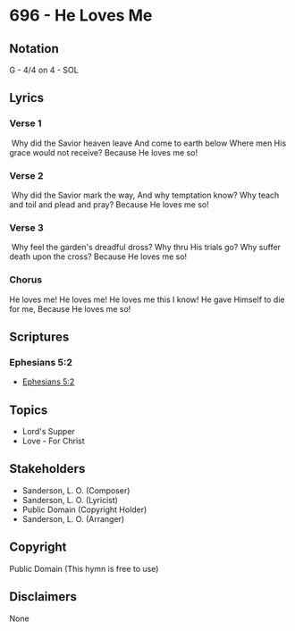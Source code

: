 # 696 - He Loves Me

## Notation

G - 4/4 on 4 - SOL

## Lyrics

### Verse 1

 Why did the Savior heaven leave And come to earth below Where men His grace would not receive? Because He loves me so! 

### Verse 2

 Why did the Savior mark the way, And why temptation know? Why teach and toil and plead and pray? Because He loves me so!

### Verse 3

 Why feel the garden's dreadful dross? Why thru His trials go? Why suffer death upon the cross? Because He loves me so! 

### Chorus

He loves me! He loves me! He loves me this I know! He gave Himself to die for me, Because He loves me so!


## Scriptures

### Ephesians 5:2

- [Ephesians 5:2](https://www.biblegateway.com/passage/?search=Ephesians%205%3A2)


## Topics

- Lord's Supper
- Love - For Christ

## Stakeholders

- Sanderson, L. O. (Composer)
- Sanderson, L. O. (Lyricist)
- Public Domain (Copyright Holder)
- Sanderson, L. O. (Arranger)

## Copyright

Public Domain
(This hymn is free to use)

## Disclaimers

None

